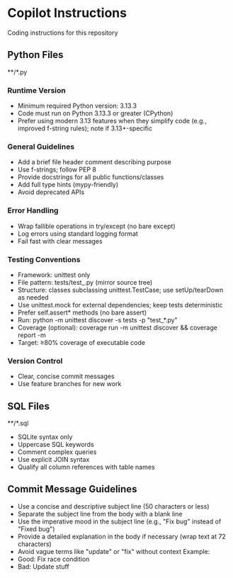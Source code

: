 # Copilot Instructions
Coding instructions for this repository

## Python Files
**/*.py

### Runtime Version
- Minimum required Python version: 3.13.3
- Code must run on Python 3.13.3 or greater (CPython)
- Prefer using modern 3.13 features when they simplify code (e.g., improved f-string rules); note if 3.13+-specific

### General Guidelines
- Add a brief file header comment describing purpose
- Use f-strings; follow PEP 8
- Provide docstrings for all public functions/classes
- Add full type hints (mypy-friendly)
- Avoid deprecated APIs

### Error Handling
- Wrap fallible operations in try/except (no bare except)
- Log errors using standard logging format
- Fail fast with clear messages

### Testing Conventions
- Framework: unittest only
- File pattern: tests/test_<feature>.py (mirror source tree)
- Structure: classes subclassing unittest.TestCase; use setUp/tearDown as needed
- Use unittest.mock for external dependencies; keep tests deterministic
- Prefer self.assert* methods (no bare assert)
- Run: python -m unittest discover -s tests -p "test_*.py"
- Coverage (optional): coverage run -m unittest discover && coverage report -m
- Target: ≥80% coverage of executable code

### Version Control
- Clear, concise commit messages
- Use feature branches for new work

## SQL Files
**/*.sql
- SQLite syntax only
- Uppercase SQL keywords
- Comment complex queries
- Use explicit JOIN syntax
- Qualify all column references with table names

## Commit Message Guidelines
- Use a concise and descriptive subject line (50 characters or less)
- Separate the subject line from the body with a blank line
- Use the imperative mood in the subject line (e.g., "Fix bug" instead of "Fixed bug")
- Provide a detailed explanation in the body if necessary (wrap text at 72 characters)
- Avoid vague terms like "update" or "fix" without context
Example:
- Good: Fix race condition
- Bad: Update stuff
